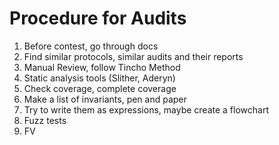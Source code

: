 # Procedure for Audits  
1. Before contest, go through docs  
2. Find similar protocols, similar audits and their reports  
3. Manual Review, follow Tincho Method  
4. Static analysis tools (Slither, Aderyn)  
5. Check coverage, complete coverage  
6. Make a list of invariants, pen and paper  
7. Try to write them as expressions, maybe create a flowchart
8. Fuzz tests  
9. FV  
